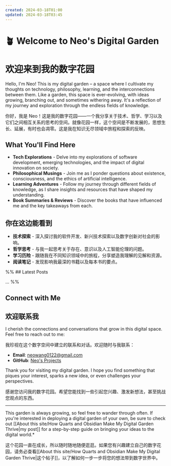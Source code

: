 ```yaml
---
created: 2024-03-18T01:00
updated: 2024-03-18T03:45
---
```

# 🪴 Welcome to Neo's Digital Garden 

# 欢迎来到我的数字花园 

Hello, I'm Neo! This is my digital garden – a space where I cultivate my thoughts on technology, philosophy, learning, and the interconnections between them. Like a garden, this space is ever-evolving, with ideas growing, branching out, and sometimes withering away. It's a reflection of my journey and exploration through the endless fields of knowledge.

你好，我是 Neo！这是我的数字花园——一个我分享关于技术、哲学、学习以及它们之间相互关系的思考的空间。就像花园一样，这个空间是不断发展的，思想生长、延展，有时也会凋零。这是我在知识无尽领域中旅程和探索的反映。

## What You'll Find Here

- **Tech Explorations** - Delve into my explorations of software development, emerging technologies, and the impact of digital innovation on society.
- **Philosophical Musings** - Join me as I ponder questions about existence, consciousness, and the ethics of artificial intelligence.
- **Learning Adventures** - Follow my journey through different fields of knowledge, as I share insights and resources that have shaped my understanding.
- **Book Summaries & Reviews** - Discover the books that have influenced me and the key takeaways from each.

## 你在这边能看到 

- **技术探索** - 深入探讨我的软件开发、新兴技术探索以及数字创新对社会的影响。
- **哲学思考** - 与我一起思考关于存在、意识以及人工智能伦理的问题。
- **学习历险** - 跟随我在不同知识领域中的旅程，分享塑造我理解的见解和资源。
- **阅读笔记** - 发现影响我最深的书籍以及每本书的要点。

%% ## Latest Posts

...  %%


## Connect with Me

## 欢迎联系我 

I cherish the connections and conversations that grow in this digital space. Feel free to reach out to me:

我珍视在这个数字空间中建立的联系和对话。欢迎随时与我联系：

- **Email**: neowang0122@gmail.com
- **GitHub**: [Neo's Projects](https://github.com/neowang0122)

Thank you for visiting my digital garden. I hope you find something that piques your interest, sparks a new idea, or even challenges your perspectives.

感谢您访问我的数字花园。希望您能找到一些引起您兴趣、激发新想法，甚至挑战您观点的东西。

---

This garden is always growing, so feel free to wander through often. If you're interested in deploying a digital garden of your own, be sure to check out [[About this site/How Quarts and Obsidian Make My Digital Garden Thrive|my post]] for a step-by-step guide on bringing your ideas to the digital world.*

这个花园一直在成长，所以随时随地随便逛逛。如果您有兴趣建立自己的数字花园，请务必查看[[About this site/How Quarts and Obsidian Make My Digital Garden Thrive|这个帖子]]，以了解如何一步一步将您的想法带到数字世界中。

